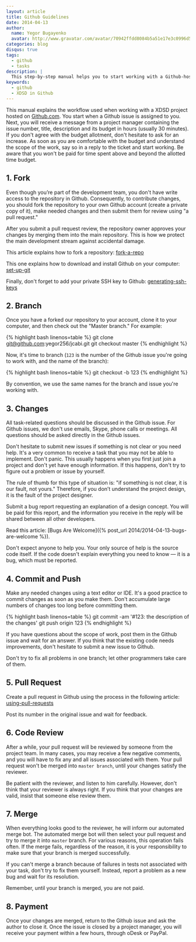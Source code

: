 ```yaml
---
layout: article
title: Github Guidelines
date: 2014-04-13
author:
  name: Yegor Bugayenko
  avatar: http://www.gravatar.com/avatar/70942ffdd8084b5a51e17e3c0996d53c?s=300
categories: blog
disqus: true
tags:
  - github
  - tasks
description: |
  This step-by-step manual helps you to start working with a Github-hosted project in the spirit of XDSD.
keywords:
  - github
  - XDSD in Github
---
```


This manual explains the workflow used when working with a XDSD project hosted on [Github.com](http://www.github.com).
You start when a Github issue is assigned to you. Next, you will receive a message from a project manager containing the issue number, title, description and its budget in hours (usually 30 minutes).
If you don't agree with the budget allotment, don't hesitate to ask for an increase. As soon as you are comfortable with the budget and understand the scope of the work, say so in a reply to the ticket and start working.
Be aware that you won't be paid for time spent above and beyond the allotted time budget.

## 1. Fork

Even though you’re part of the development team, you don't have write access to the repository in Github. Consequently, to contribute changes, you should fork the repository to your own Github account (create a private copy of it), make needed changes and then submit them for review using "a pull request."

After you submit a pull request review, the repository owner approves your changes by merging them into the main repository. This is how we protect the main development stream against accidental damage.

This article explains how to fork a repository: 
[fork-a-repo](https://help.github.com/articles/fork-a-repo)

This one explains how to download and install Github on your computer: 
[set-up-git](https://help.github.com/articles/set-up-git)

Finally, don't forget to add your private SSH key to Github: 
[generating-ssh-keys](https://help.github.com/articles/generating-ssh-keys)

## 2. Branch

Once you have a forked our repository to your account, clone it to your computer, and then check out the "Master branch." For example:

{% highlight bash linenos=table %}
git clone git@github.com:yegor256/jcabi.git
git checkout master
{% endhighlight %}

Now, it's time to branch (`123` is the number of the Github issue you're going to work
with, and the name of the branch):

{% highlight bash linenos=table %}
git checkout -b 123
{% endhighlight %}

By convention, we use the same names for the branch and issue you're working with.

## 3. Changes

All task-related questions should be discussed in the Github issue. For Github issues, we don't use emails, Skype, phone calls or meetings. All questions should be asked directly in the Github issues.

Don't hesitate to submit new issues if something is not clear or you need help. It's a very common to receive a task that you may not be able to implement. Don't panic. This usually happens when you first just join a project and don't yet have enough information. If this happens, don't try to figure out a problem or issue by yourself. 

The rule of thumb for this type of situation is: "if something is not clear, it is our fault, not yours." Therefore, if you don’t understand the project design, it is the fault of the project designer.

Submit a bug report requesting an explanation of a design concept. You will be paid for this report, and the information you receive in the reply will be shared between all other developers. 

Read this article:
[Bugs Are Welcome]({% post_url 2014/2014-04-13-bugs-are-welcome %}).

Don't expect anyone to help you. Your only source of help is the source code itself. If the code doesn't explain everything  you need to know &mdash; it is a bug, which must be reported.

## 4. Commit and Push

Make any needed changes using a text editor or IDE. It's a good practice to commit changes as soon as you make them. Don't accumulate large numbers of changes too long before committing them.

{% highlight bash linenos=table %}
git commit -am '#123: the description of the changes'
git push origin 123
{% endhighlight %}

If you have questions about the scope of work, post them in the Github issue and wait for an answer. If you think that the existing code needs improvements, don't hesitate to submit a new issue to Github.

Don't try to fix all problems in one branch; let other programmers take care of them.

## 5. Pull Request

Create a pull request in Github using the process in the following article:
[using-pull-requests](https://help.github.com/articles/using-pull-requests)

Post its number in the original issue and wait for feedback.

## 6. Code Review

After a while, your pull request will be reviewed by someone from the project team. In many cases, you may receive a few negative comments, and you will have to fix any and all issues associated with them. Your pull request won't be merged into `master branch`, until your changes satisfy the reviewer.

Be patient with the reviewer, and listen to him carefully. However, don't think that your reviewer is always right. If you think that your changes are valid, insist that someone else review them.

## 7. Merge

When everything looks good to the reviewer, he will inform our automated merge bot. The automated merge bot will then select your pull request and try to merge it into `master` branch. For various reasons, this operation fails often. If the merge fails, regardless of the reason, it is your responsibility to make sure that your branch is merged successfully.

If you can't merge a branch because of failures in tests not associated with your task, don't try to fix them yourself. Instead, report a problem as a new bug and wait for its resolution.

Remember, until your branch is merged, you are not paid.

## 8. Payment

Once your changes are merged, return to the Github issue and ask the author to close it. Once the issue is closed by a project manager, you will receive your payment within a few hours, through oDesk or PayPal.
